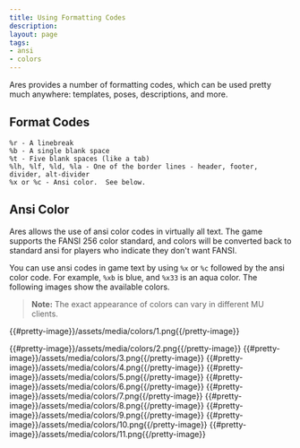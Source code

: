 ```yaml
---
title: Using Formatting Codes
description:
layout: page
tags: 
- ansi
- colors
---
```


Ares provides a number of formatting codes, which can be used pretty much anywhere: templates, poses, descriptions, and more.  

## Format Codes

    %r - A linebreak
    %b - A single blank space
    %t - Five blank spaces (like a tab)
    %lh, %lf, %ld, %la - One of the border lines - header, footer, divider, alt-divider
    %x or %c - Ansi color.  See below.

## Ansi Color

Ares allows the use of ansi color codes in virtually all text.  The game supports the FANSI 256 color standard, and colors will be converted back to standard ansi for players who indicate they don't want FANSI.  

You can use ansi codes in game text by using `%x` or `%c` followed by the ansi color code.  For example, `%xb` is blue, and `%x33` is an aqua color.  The following images show the available colors.   

> <i class="fa fa-exclamation-triangle"></i> **Note:** The exact appearance of colors can vary in different MU clients.

{{#pretty-image}}/assets/media/colors/1.png{{/pretty-image}}

{{#pretty-image}}/assets/media/colors/2.png{{/pretty-image}}
{{#pretty-image}}/assets/media/colors/3.png{{/pretty-image}}
{{#pretty-image}}/assets/media/colors/4.png{{/pretty-image}}
{{#pretty-image}}/assets/media/colors/5.png{{/pretty-image}}
{{#pretty-image}}/assets/media/colors/6.png{{/pretty-image}}
{{#pretty-image}}/assets/media/colors/7.png{{/pretty-image}}
{{#pretty-image}}/assets/media/colors/8.png{{/pretty-image}}
{{#pretty-image}}/assets/media/colors/9.png{{/pretty-image}}
{{#pretty-image}}/assets/media/colors/10.png{{/pretty-image}}
{{#pretty-image}}/assets/media/colors/11.png{{/pretty-image}}